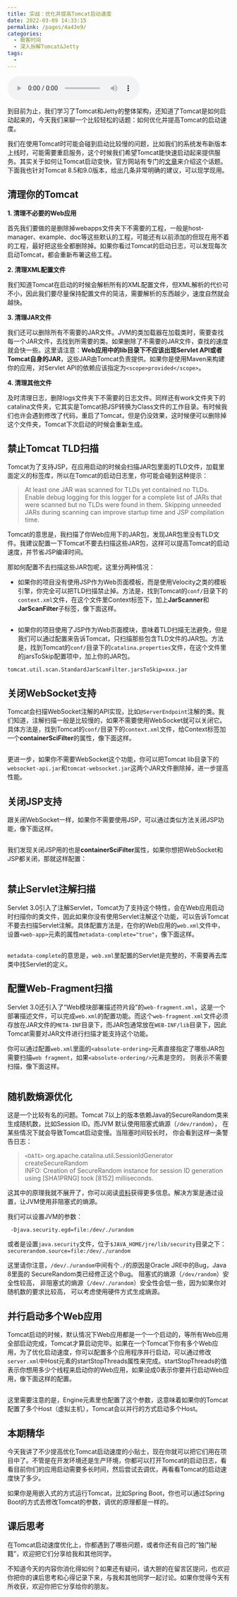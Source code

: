 ```yaml
---
title: 实战：优化并提高Tomcat启动速度
date: 2022-03-09 14:33:15
permalink: /pages/4a43e9/
categories:
  - 极客时间
  - 深入拆解Tomcat&Jetty
tags:
  - 
---
```

<audio title="12.实战：优化并提高Tomcat启动速度" src="https://static001.geekbang.org/resource/audio/1c/28/1cd234a8fa1e16e291ed04a55a944928.mp3" controls="controls"></audio> 
<p>到目前为止，我们学习了Tomcat和Jetty的整体架构，还知道了Tomcat是如何启动起来的，今天我们来聊一个比较轻松的话题：如何优化并提高Tomcat的启动速度。</p><p>我们在使用Tomcat时可能会碰到启动比较慢的问题，比如我们的系统发布新版本上线时，可能需要重启服务，这个时候我们希望Tomcat能快速启动起来提供服务。其实关于如何让Tomcat启动变快，官方网站有专门的<a href="https://wiki.apache.org/tomcat/HowTo/FasterStartUp">文章</a>来介绍这个话题。下面我也针对Tomcat 8.5和9.0版本，给出几条非常明确的建议，可以现学现用。</p><h2>清理你的Tomcat</h2><p><strong>1. 清理不必要的Web应用</strong></p><p>首先我们要做的是删除掉webapps文件夹下不需要的工程，一般是host-manager、example、doc等这些默认的工程，可能还有以前添加的但现在用不着的工程，最好把这些全都删除掉。如果你看过Tomcat的启动日志，可以发现每次启动Tomcat，都会重新布署这些工程。</p><p><strong>2. 清理XML配置文件</strong></p><p>我们知道Tomcat在启动的时候会解析所有的XML配置文件，但XML解析的代价可不小，因此我们要尽量保持配置文件的简洁，需要解析的东西越少，速度自然就会越快。</p><p><strong>3. 清理JAR文件</strong></p><p>我们还可以删除所有不需要的JAR文件。JVM的类加载器在加载类时，需要查找每一个JAR文件，去找到所需要的类。如果删除了不需要的JAR文件，查找的速度就会快一些。这里请注意：<strong>Web应用中的lib目录下不应该出现Servlet API或者Tomcat自身的JAR</strong>，这些JAR由Tomcat负责提供。如果你是使用Maven来构建你的应用，对Servlet API的依赖应该指定为<code>&lt;scope&gt;provided&lt;/scope&gt;</code>。</p><!-- [[[read_end]]] --><p><strong>4. 清理其他文件</strong></p><p>及时清理日志，删除logs文件夹下不需要的日志文件。同样还有work文件夹下的catalina文件夹，它其实是Tomcat把JSP转换为Class文件的工作目录。有时候我们也许会遇到修改了代码，重启了Tomcat，但是仍没效果，这时候便可以删除掉这个文件夹，Tomcat下次启动的时候会重新生成。</p><h2>禁止Tomcat TLD扫描</h2><p>Tomcat为了支持JSP，在应用启动的时候会扫描JAR包里面的TLD文件，加载里面定义的标签库，所以在Tomcat的启动日志里，你可能会碰到这种提示：</p><blockquote>
<p>At least one JAR was scanned for TLDs yet contained no TLDs. Enable debug logging for this logger for a complete list of JARs that were scanned but no TLDs were found in them. Skipping unneeded JARs during scanning can improve startup time and JSP compilation time.</p>
</blockquote><p>Tomcat的意思是，我扫描了你Web应用下的JAR包，发现JAR包里没有TLD文件。我建议配置一下Tomcat不要去扫描这些JAR包，这样可以提高Tomcat的启动速度，并节省JSP编译时间。</p><p>那如何配置不去扫描这些JAR包呢，这里分两种情况：</p><ul>
<li>如果你的项目没有使用JSP作为Web页面模板，而是使用Velocity之类的模板引擎，你完全可以把TLD扫描禁止掉。方法是，找到Tomcat的<code>conf/</code>目录下的<code>context.xml</code>文件，在这个文件里Context标签下，加上<strong>JarScanner</strong>和<strong>JarScanFilter</strong>子标签，像下面这样。</li>
</ul><p><img src="https://static001.geekbang.org/resource/image/b9/6e/b9c09507c546c6ff349270cd992ff66e.jpg" alt=""></p><ul>
<li>如果你的项目使用了JSP作为Web页面模块，意味着TLD扫描无法避免，但是我们可以通过配置来告诉Tomcat，只扫描那些包含TLD文件的JAR包。方法是，找到Tomcat的<code>conf/</code>目录下的<code>catalina.properties</code>文件，在这个文件里的jarsToSkip配置项中，加上你的JAR包。</li>
</ul><pre><code>tomcat.util.scan.StandardJarScanFilter.jarsToSkip=xxx.jar
</code></pre><h2>关闭WebSocket支持</h2><p>Tomcat会扫描WebSocket注解的API实现，比如<code>@ServerEndpoint</code>注解的类。我们知道，注解扫描一般是比较慢的，如果不需要使用WebSocket就可以关闭它。具体方法是，找到Tomcat的<code>conf/</code>目录下的<code>context.xml</code>文件，给Context标签加一个<strong>containerSciFilter</strong>的属性，像下面这样。</p><p><img src="https://static001.geekbang.org/resource/image/fb/fc/fb25c3f5e44521ec47046fafec11e0fc.jpg" alt=""></p><p>更进一步，如果你不需要WebSocket这个功能，你可以把Tomcat lib目录下的<code>websocket-api.jar</code>和<code>tomcat-websocket.jar</code>这两个JAR文件删除掉，进一步提高性能。</p><h2>关闭JSP支持</h2><p>跟关闭WebSocket一样，如果你不需要使用JSP，可以通过类似方法关闭JSP功能，像下面这样。</p><p><img src="https://static001.geekbang.org/resource/image/0e/c4/0ef2d6f508babe62960909c6c881c4c4.jpg" alt=""></p><p>我们发现关闭JSP用的也是<strong>containerSciFilter</strong>属性，如果你想把WebSocket和JSP都关闭，那就这样配置：</p><p><img src="https://static001.geekbang.org/resource/image/eb/5d/ebd41a1156f28e92257f4c0130a8125d.jpg" alt=""></p><h2>禁止Servlet注解扫描</h2><p>Servlet  3.0引入了注解Servlet，Tomcat为了支持这个特性，会在Web应用启动时扫描你的类文件，因此如果你没有使用Servlet注解这个功能，可以告诉Tomcat不要去扫描Servlet注解。具体配置方法是，在你的Web应用的<code>web.xml</code>文件中，设置<code>&lt;web-app&gt;</code>元素的属性<code>metadata-complete="true"</code>，像下面这样。</p><p><img src="https://static001.geekbang.org/resource/image/9b/60/9b54b6eebfe23017f4e90e7a16c97760.jpg" alt=""></p><p><code>metadata-complete</code>的意思是，<code>web.xml</code>里配置的Servlet是完整的，不需要再去库类中找Servlet的定义。</p><h2>配置Web-Fragment扫描</h2><p>Servlet 3.0还引入了“Web模块部署描述符片段”的<code>web-fragment.xml</code>，这是一个部署描述文件，可以完成<code>web.xml</code>的配置功能。而这个<code>web-fragment.xml</code>文件必须存放在JAR文件的<code>META-INF</code>目录下，而JAR包通常放在<code>WEB-INF/lib</code>目录下，因此Tomcat需要对JAR文件进行扫描才能支持这个功能。</p><p>你可以通过配置<code>web.xml</code>里面的<code>&lt;absolute-ordering&gt;</code>元素直接指定了哪些JAR包需要扫描<code>web fragment</code>，如果<code>&lt;absolute-ordering/&gt;</code>元素是空的， 则表示不需要扫描，像下面这样。</p><p><img src="https://static001.geekbang.org/resource/image/ff/8f/ff715ef5e61959bb8a17abd15681fc8f.jpg" alt=""></p><h2>随机数熵源优化</h2><p>这是一个比较有名的问题。Tomcat 7以上的版本依赖Java的SecureRandom类来生成随机数，比如Session ID。而JVM 默认使用阻塞式熵源（<code>/dev/random</code>）， 在某些情况下就会导致Tomcat启动变慢。当阻塞时间较长时， 你会看到这样一条警告日志：</p><blockquote>
<p><code>&lt;DATE&gt;</code> org.apache.catalina.util.SessionIdGenerator createSecureRandom<br>
INFO: Creation of SecureRandom instance for session ID generation using [SHA1PRNG] took [8152] milliseconds.</p>
</blockquote><p>这其中的原理我就不展开了，你可以阅读<a href="https://stackoverflow.com/questions/28201794/slow-startup-on-tomcat-7-0-57-because-of-securerandom">资料</a>获得更多信息。解决方案是通过设置，让JVM使用非阻塞式的熵源。</p><p>我们可以设置JVM的参数：</p><pre><code> -Djava.security.egd=file:/dev/./urandom
</code></pre><p>或者是设置<code>java.security</code>文件，位于<code>$JAVA_HOME/jre/lib/security</code>目录之下：  <code>securerandom.source=file:/dev/./urandom</code></p><p>这里请你注意，<code>/dev/./urandom</code>中间有个<code>./</code>的原因是Oracle JRE中的Bug，Java 8里面的 SecureRandom类已经修正这个Bug。 阻塞式的熵源（<code>/dev/random</code>）安全性较高， 非阻塞式的熵源（<code>/dev/./urandom</code>）安全性会低一些，因为如果你对随机数的要求比较高， 可以考虑使用硬件方式生成熵源。</p><h2>并行启动多个Web应用</h2><p>Tomcat启动的时候，默认情况下Web应用都是一个一个启动的，等所有Web应用全部启动完成，Tomcat才算启动完毕。如果在一个Tomcat下你有多个Web应用，为了优化启动速度，你可以配置多个应用程序并行启动，可以通过修改<code>server.xml</code>中Host元素的startStopThreads属性来完成。startStopThreads的值表示你想用多少个线程来启动你的Web应用，如果设成0表示你要并行启动Web应用，像下面这样的配置。</p><p><img src="https://static001.geekbang.org/resource/image/50/ed/50e0c10a38c5e4a5e7a28ca1885698ed.jpg" alt=""></p><p>这里需要注意的是，Engine元素里也配置了这个参数，这意味着如果你的Tomcat配置了多个Host（虚拟主机），Tomcat会以并行的方式启动多个Host。</p><h2>本期精华</h2><p>今天我讲了不少提高优化Tomcat启动速度的小贴士，现在你就可以把它们用在项目中了。不管是在开发环境还是生产环境，你都可以打开Tomcat的启动日志，看看目前你们的应用启动需要多长时间，然后尝试去调优，再看看Tomcat的启动速度快了多少。</p><p>如果你是用嵌入式的方式运行Tomcat，比如Spring Boot，你也可以通过Spring Boot的方式去修改Tomcat的参数，调优的原理都是一样的。</p><h2>课后思考</h2><p>在Tomcat启动速度优化上，你都遇到了哪些问题，或者你还有自己的“独门秘籍”，欢迎把它们分享给我和其他同学。</p><p>不知道今天的内容你消化得如何？如果还有疑问，请大胆的在留言区提问，也欢迎你把你的课后思考和心得记录下来，与我和其他同学一起讨论。如果你觉得今天有所收获，欢迎你把它分享给你的朋友。</p><p></p>